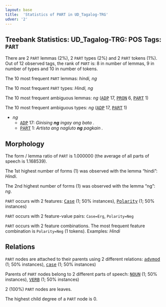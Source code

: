 ```yaml
---
layout: base
title:  'Statistics of PART in UD_Tagalog-TRG'
udver: '2'
---
```


## Treebank Statistics: UD_Tagalog-TRG: POS Tags: `PART`

There are 2 `PART` lemmas (2%), 2 `PART` types (2%) and 2 `PART` tokens (1%).
Out of 12 observed tags, the rank of `PART` is: 8 in number of lemmas, 9 in number of types and 10 in number of tokens.

The 10 most frequent `PART` lemmas: <em>hindi, ng</em>

The 10 most frequent `PART` types:  <em>Hindi, ng</em>

The 10 most frequent ambiguous lemmas: <em>ng</em> (<tt><a href="tl_trg-pos-ADP.html">ADP</a></tt> 17, <tt><a href="tl_trg-pos-PRON.html">PRON</a></tt> 6, <tt><a href="tl_trg-pos-PART.html">PART</a></tt> 1)

The 10 most frequent ambiguous types:  <em>ng</em> (<tt><a href="tl_trg-pos-ADP.html">ADP</a></tt> 17, <tt><a href="tl_trg-pos-PART.html">PART</a></tt> 1)


* <em>ng</em>
  * <tt><a href="tl_trg-pos-ADP.html">ADP</a></tt> 17: <em>Ginising <b>ng</b> ingay ang bata .</em>
  * <tt><a href="tl_trg-pos-PART.html">PART</a></tt> 1: <em>Artista ang nagluto <b>ng</b> pagkain .</em>

## Morphology

The form / lemma ratio of `PART` is 1.000000 (the average of all parts of speech is 1.168539).

The 1st highest number of forms (1) was observed with the lemma “hindi”: <em>Hindi</em>.

The 2nd highest number of forms (1) was observed with the lemma “ng”: <em>ng</em>.

`PART` occurs with 2 features: <tt><a href="tl_trg-feat-Case.html">Case</a></tt> (1; 50% instances), <tt><a href="tl_trg-feat-Polarity.html">Polarity</a></tt> (1; 50% instances)

`PART` occurs with 2 feature-value pairs: `Case=Erg`, `Polarity=Neg`

`PART` occurs with 2 feature combinations.
The most frequent feature combination is `Polarity=Neg` (1 tokens).
Examples: <em>Hindi</em>


## Relations

`PART` nodes are attached to their parents using 2 different relations: <tt><a href="tl_trg-dep-advmod.html">advmod</a></tt> (1; 50% instances), <tt><a href="tl_trg-dep-case.html">case</a></tt> (1; 50% instances)

Parents of `PART` nodes belong to 2 different parts of speech: <tt><a href="tl_trg-pos-NOUN.html">NOUN</a></tt> (1; 50% instances), <tt><a href="tl_trg-pos-VERB.html">VERB</a></tt> (1; 50% instances)

2 (100%) `PART` nodes are leaves.

The highest child degree of a `PART` node is 0.


